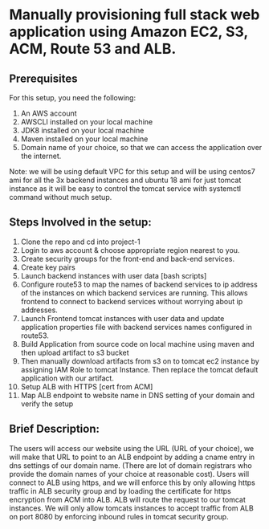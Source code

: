 # Manually provisioning full stack web application using Amazon EC2, S3, ACM, Route 53 and ALB.
## Prerequisites
For this setup, you need the following:
1. An AWS account 
2. AWSCLI installed on your local machine
3. JDK8 installed on your local machine
4. Maven installed on your local machine
5. Domain name of your choice, so that we can access the application over the internet.

Note: we will be using default VPC for this setup and will be using centos7 ami for all the 3x backend instances and ubuntu 18 ami for just tomcat instance as it will be easy to control the tomcat service with systemctl command without much setup.
## Steps Involved in the setup:
1. Clone the repo and cd into project-1
2. Login to aws account & choose appropriate region nearest to you.
3. Create security groups for the front-end and back-end services.
4. Create key pairs
5. Launch backend instances with user data [bash scripts] 
6. Configure route53 to map the names of backend services to ip address of the instances on which backend services are running. This allows frontend to connect to backend services without worrying about ip addresses.
7. Launch Frontend tomcat instances with user data and update application properties file with backend services names configured in route53.
8. Build Application from source code on local machine using maven and then upload artifact to s3 bucket
9. Then manually download artifacts from s3 on to tomcat ec2 instance by assigning IAM Role to tomcat Instance. Then replace the tomcat default application with our artifact.
10. Setup ALB with HTTPS [cert from ACM]
11. Map ALB endpoint to website name in DNS setting of your domain and verify the setup

## Brief Description:
The users will access our website using the URL (URL of your choice), we will make that URL to point to an ALB endpoint by adding a cname entry in dns settings of our domain name. (There are lot of domain registrars who provide the domain names of your choice at reasonable cost). Users will connect to ALB using https, and we will enforce this by only allowing https traffic in ALB security group and by loading the certificate for https encryption from ACM into ALB. ALB will route the request to our tomcat instances. We will only allow tomcats instances to accept traffic from ALB on port 8080 by enforcing inbound rules in tomcat security group.  

